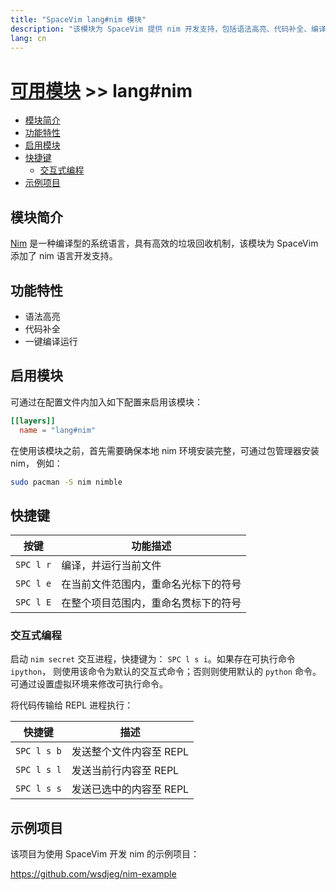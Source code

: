 ```yaml
---
title: "SpaceVim lang#nim 模块"
description: "该模块为 SpaceVim 提供 nim 开发支持，包括语法高亮、代码补全、编译运行以及交互式编程等功能。"
lang: cn
---
```


# [可用模块](../../) >> lang#nim

<!-- vim-markdown-toc GFM -->

- [模块简介](#模块简介)
- [功能特性](#功能特性)
- [启用模块](#启用模块)
- [快捷键](#快捷键)
  - [交互式编程](#交互式编程)
- [示例项目](#示例项目)

<!-- vim-markdown-toc -->

## 模块简介

[Nim](https://github.com/nim-lang/Nim) 是一种编译型的系统语言，具有高效的垃圾回收机制，该模块为 SpaceVim 添加了 nim 语言开发支持。

## 功能特性

- 语法高亮
- 代码补全
- 一键编译运行

## 启用模块

可通过在配置文件内加入如下配置来启用该模块：

```toml
[[layers]]
  name = "lang#nim"
```

在使用该模块之前，首先需要确保本地 nim 环境安装完整，可通过包管理器安装 nim， 例如：

```sh
sudo pacman -S nim nimble
```

## 快捷键

| 按键      | 功能描述                             |
| --------- | ------------------------------------ |
| `SPC l r` | 编译，并运行当前文件                 |
| `SPC l e` | 在当前文件范围内，重命名光标下的符号 |
| `SPC l E` | 在整个项目范围内，重命名贯标下的符号 |

### 交互式编程

启动 `nim secret` 交互进程，快捷键为： `SPC l s i`。如果存在可执行命令 `ipython`，
则使用该命令为默认的交互式命令；否则则使用默认的 `python` 命令。可通过设置虚拟环境来修改可执行命令。

将代码传输给 REPL 进程执行：

| 快捷键      | 描述                    |
| ----------- | ----------------------- |
| `SPC l s b` | 发送整个文件内容至 REPL |
| `SPC l s l` | 发送当前行内容至 REPL   |
| `SPC l s s` | 发送已选中的内容至 REPL |

## 示例项目

该项目为使用 SpaceVim 开发 nim 的示例项目：

<https://github.com/wsdjeg/nim-example>
